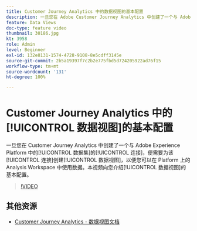 ```yaml
---
title: Customer Journey Analytics 中的数据视图的基本配置
description: 一旦您在 Adobe Customer Journey Analytics 中创建了一个与 Adobe Experience Platform 中的数据集的连接，便需要为该连接创建数据视图，以便您可以在 Platform 上的 Analysis Workspace 中使用数据。本视频向您介绍数据视图的基本配置。
feature: Data Views
doc-type: feature video
thumbnail: 30186.jpg
kt: 3958
role: Admin
level: Beginner
exl-id: 132e8131-1574-4728-9108-8e5cdff3145e
source-git-commit: 2b5a19397f7c2b2e775fbd5d724205922ad76f15
workflow-type: tm+mt
source-wordcount: '131'
ht-degree: 100%

---
```


# Customer Journey Analytics 中的[!UICONTROL 数据视图]的基本配置

一旦您在 Customer Journey Analytics 中创建了一个与 Adobe Experience Platform 中的[!UICONTROL 数据集]的[!UICONTROL 连接]，便需要为该[!UICONTROL 连接]创建[!UICONTROL 数据视图]，以便您可以在 Platform 上的 Analysis Workspace 中使用数据。本视频向您介绍[!UICONTROL 数据视图]的基本配置。

>[!VIDEO](https://video.tv.adobe.com/v/30186/?quality=12&enable10seconds=on&speedcontrol=on)

## 其他资源

* [Customer Journey Analytics - 数据视图文档](https://experienceleague.adobe.com/docs/analytics-platform/using/cja-dataviews/create-dataview.html)
